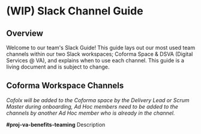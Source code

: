 # (WIP) Slack Channel Guide

## Overview
Welcome to our team's Slack Guide! This guide lays out our most used team channels within our two Slack workspaces; Coforma Space & DSVA (Digital Services @ VA), and explains when to use each channel. This guide is a living document and is subject to change. 

## Coforma Workspace Channels
_Cofolx will be added to the Coforma space by the Delivery Lead or Scrum Master during onboarding, Ad Hoc members need to be added to the channels by another Ad Hoc member who is already in the channel._

**#proj-va-benefits-teaming** Description
